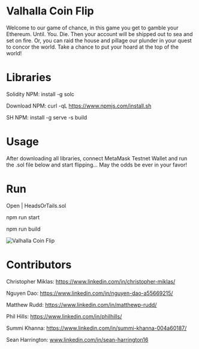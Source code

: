 # Valhalla Coin Flip

Welcome to our game of chance, in this game you get to gamble your Ethereum. Until. You. Die. Then your account will be shipped out to sea and set on fire. Or, you can raid the house and pillage our plunder in your quest to concor the world. Take a chance to put your hoard at the top of the world!

# Libraries

Solidity NPM: install -g solc

Download NPM: curl -qL https://www.npmjs.com/install.sh 

SH NPM: install -g serve -s build

# Usage

After downloading all libraries, connect MetaMask Testnet Wallet and run the .sol file below and start flipping... May the odds be ever in your favor!

# Run

Open | HeadsOrTails.sol

npm run start

npm run build
 
 
 ![Valhalla Coin Flip](https://user-images.githubusercontent.com/91238235/167965508-703d1f38-0bce-4bb8-924b-d5c1f8bf3d6d.png)


# Contributors

Christopher Miklas: https://www.linkedin.com/in/christopher-miklas/

Nguyen Dao: https://www.linkedin.com/in/nguyen-dao-a55669215/

Matthew Rudd: https://www.linkedin.com/in/matthewp-rudd/

Phil Hills: https://www.linkedin.com/in/philhills/

Summi Khanna: https://www.linkedin.com/in/summi-khanna-004a60187/

Sean Harrington: www.linkedin.com/in/sean-harrington16
